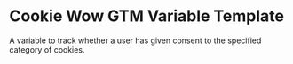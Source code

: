 # Cookie Wow GTM Variable Template

A variable to track whether a user has given consent to the specified category of cookies.
